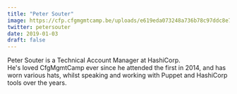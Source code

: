 ```yaml
---
title: "Peter Souter"
image: https://cfp.cfgmgmtcamp.be/uploads/e619eda073248a736b78c97ddc8e773d9591ef720b4fc30254.png
twitter: petersouter
date: 2019-01-03
draft: false
---
```


Peter Souter is a Technical Account Manager at HashiCorp.  
He's loved CfgMgmtCamp ever since he attended the first in 2014,
and has worn various hats, whilst speaking and working with Puppet and HashiCorp tools over the years.  

